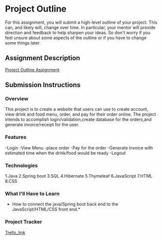 # Project Outline
For this assignment, you will submit a high-level outline of your project. This can, and likely will, change over time. In particular, your mentor will provide direction and feedback to help sharpen your ideas. So don't worry if you feel unsure about some aspects of the outline or if you have to change some things later.

## Assignment Description
[Project Outline Assignment](https://education.launchcode.org/liftoff/modules/assignments/project-outline)

## Submission Instructions

### Overview
 This project is to create a website that users can use to create account, view drink and food menu, order, and pay for their order online. The project intends to accomplish login/validation,create database for the orders,and generate invoice/receipt for the user.
### Features
-Login
-View Menu
-place order
-Pay for the order
-Generate invoice with estimated time when the drink/food would be ready
-Logout
### Technologies
1.Java
2.Spring boot
3.SQL
4.Hibernate
5.Thymeleaf
6.JavaScript
7.HTML
8.CSS
### What I'll Have to Learn
* How to connect the java/Spring boot back end to the JavaScript/HTML/CSS front end.*
### Project Tracker
[Trello_link](https://trello.com/b/BUYWQ58A/liftoff-project-board)

